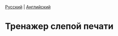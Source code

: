 [Русский](https://github.com/A1eksMa/blind_typing_practice/edit/main/README_RU.md) | [Английский](https://github.com/A1eksMa/blind_typing_practice/edit/main/README.md)
# Тренажер слепой печати
